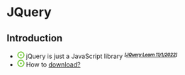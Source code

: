 # JQuery
## Introduction
- ![](../../../-/1.png) jQuery is just a JavaScript library <small>***<sup>[[JQuery Learn 11/1/2022](https://learn.jquery.com/about-jquery/)]<sup>***</small>
- ![](../../../-/1.png) How to [download?](https://jquery.com/download/)